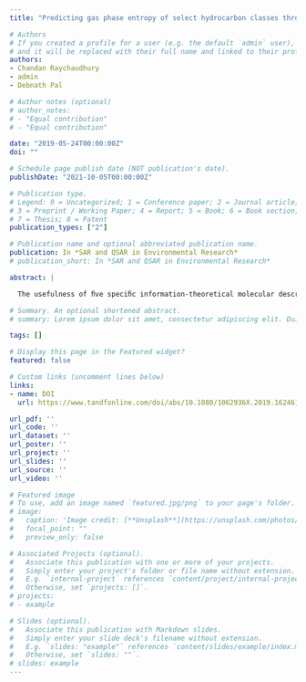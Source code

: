 ```yaml
---
title: "Predicting gas phase entropy of select hydrocarbon classes through specific information-theoretical molecular descriptors"

# Authors
# If you created a profile for a user (e.g. the default `admin` user), write the username (folder name) here 
# and it will be replaced with their full name and linked to their profile.
authors:
- Chandan Raychaudhury
- admin
- Debnath Pal

# Author notes (optional)
# author_notes:
# - "Equal contribution"
# - "Equal contribution"

date: "2019-05-24T00:00:00Z"
doi: ""

# Schedule page publish date (NOT publication's date).
publishDate: "2021-10-05T00:00:00Z"

# Publication type.
# Legend: 0 = Uncategorized; 1 = Conference paper; 2 = Journal article;
# 3 = Preprint / Working Paper; 4 = Report; 5 = Book; 6 = Book section;
# 7 = Thesis; 8 = Patent
publication_types: ["2"]

# Publication name and optional abbreviated publication name.
publication: In *SAR and QSAR in Environmental Research*
# publication_short: In *SAR and QSAR in Environmental Research*

abstract: |

  The usefulness of ﬁve speciﬁc information-theoretical molecular descriptors was investigated for predicting the gas phase entropy of selected classes of acyclic and cyclic compounds. Among them, total information on atomic number (TI<sup>Z</sup>), graph vertex complexity (H<sup>V</sup>) and total information on bonds (TIB<sup>AT</sup>), considered together showed the best correlation along with a low standard deviation (r<sup>2</sup> = 0.97, s = 21.14) with gas phase entropy values of 130 compounds. The multiple regression equation treating these three indices as independent variables was statistically highly signiﬁcant which was evident from the F-statistics. In particular, very small difference between r<sup>2</sup> and r<sup>2</sup>-pred values indicates that the regression model is not overﬁtted and is, therefore, suitable for prediction purposes. When truly used as a training set to predict (from regression equation) 40 additional compounds we get a very high correlation (r<sup>2</sup> = 0.975), which remains almost identical (r<sup>2</sup> = 0.97) for the combined data set of 170 compounds. The three indices appear to be useful descriptors producing correlation that remains stable with the change in the size of the data set. Also, the information-theoretical measures appear to capture an additive-cum-constitutive nature of gas phase entropy yielding an acceptable statistical ﬁt.

# Summary. An optional shortened abstract.
# summary: Lorem ipsum dolor sit amet, consectetur adipiscing elit. Duis posuere tellus ac convallis placerat. Proin tincidunt magna sed ex sollicitudin condimentum.

tags: []

# Display this page in the Featured widget?
featured: false

# Custom links (uncomment lines below)
links:
- name: DOI
  url: https://www.tandfonline.com/doi/abs/10.1080/1062936X.2019.1624613

url_pdf: ''
url_code: ''
url_dataset: ''
url_poster: ''
url_project: ''
url_slides: ''
url_source: ''
url_video: ''

# Featured image
# To use, add an image named `featured.jpg/png` to your page's folder. 
# image:
#   caption: 'Image credit: [**Unsplash**](https://unsplash.com/photos/pLCdAaMFLTE)'
#   focal_point: ""
#   preview_only: false

# Associated Projects (optional).
#   Associate this publication with one or more of your projects.
#   Simply enter your project's folder or file name without extension.
#   E.g. `internal-project` references `content/project/internal-project/index.md`.
#   Otherwise, set `projects: []`.
# projects:
# - example

# Slides (optional).
#   Associate this publication with Markdown slides.
#   Simply enter your slide deck's filename without extension.
#   E.g. `slides: "example"` references `content/slides/example/index.md`.
#   Otherwise, set `slides: ""`.
# slides: example
---
```


<!-- {{% callout note %}}
Click the *Cite* button above to demo the feature to enable visitors to import publication metadata into their reference management software.
{{% /callout %}}

{{% callout note %}}
Create your slides in Markdown - click the *Slides* button to check out the example.
{{% /callout %}}

Supplementary notes can be added here, including [code, math, and images](https://wowchemy.com/docs/writing-markdown-latex/). -->
